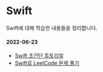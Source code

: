 # Swift

Swift에 대해 학습한 내용들을 정리합니다.

#### 2022-06-23

- [Swift 초간단 튜토리얼](https://github.com/TGT-SWM/Study/tree/woody/Swift/woody/220623-swift-tutorial)
- [Swift로 LeetCode 문제 풀기](https://github.com/TGT-SWM/Study/tree/woody/Swift/woody/220623-swift-tutorial)
